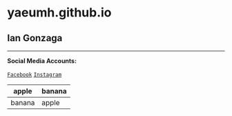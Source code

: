 # yaeumh.github.io
## Ian Gonzaga

---

**Social Media Accounts:**

[`Facebook`](https://www.facebook.com/yaeumh)
[`Instagram`](https://www.instagram.com/yaeumh/)

| apple | banana | 
|----- | ----- |
| banana | apple |
